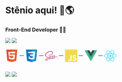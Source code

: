
<!--
**stamorim28/stamorim28** is a ✨ _special_ ✨ repository because its `README.md` (this file) appears on your GitHub profile.

Here are some ideas to get you started:

- 🔭 I’m currently working on ...
- 🌱 I’m currently learning ...
- 👯 I’m looking to collaborate on ...
- 🤔 I’m looking for help with ...
- 💬 Ask me about ...
- 📫 How to reach me: ...
- 😄 Pronouns: ...
- ⚡ Fun fact: ...
-->

# Stênio aqui! 👋🌎

### Front-End Developer :man_technologist:
 <div>
  <img height="180em" src="https://github-readme-stats.vercel.app/api?username=stamorim28&show_icons=true&theme=algolia&include_all_commits=true&count_private=true"/>
  <img height="180em" src="https://github-readme-stats.vercel.app/api/top-langs/?username=stamorim28&layout=compact&langs_count=7&theme=algolia"/>
</div>
  
<div style="display: inline_block"><br>
  <img align="center" alt="HTML" width="40" src="https://raw.githubusercontent.com/devicons/devicon/master/icons/html5/html5-original.svg"> &mdash;
  <img align="center" alt="CSS" width="40" src="https://raw.githubusercontent.com/devicons/devicon/master/icons/css3/css3-original.svg"> &mdash;
  <img align="center" alt="SASS" width="40" src="https://raw.githubusercontent.com/github/explore/80688e429a7d4ef2fca1e82350fe8e3517d3494d/topics/sass/sass.png"> &mdash;
  <img align="center" alt="Js" width="40" src="https://raw.githubusercontent.com/devicons/devicon/master/icons/javascript/javascript-plain.svg"> &mdash;
  <img align="center" alt="Vue" width="40" src="https://raw.githubusercontent.com/github/explore/80688e429a7d4ef2fca1e82350fe8e3517d3494d/topics/vue/vue.png"> &mdash;
  <img align="center" alt="React" width="40" src="https://raw.githubusercontent.com/devicons/devicon/master/icons/react/react-original.svg">
</div>
  
  ##
  
  <div> 
    <a href="https://www.linkedin.com/in/st%C3%AAnio-amorim-38b9ba174/" target="_blank"><img src="https://img.shields.io/badge/-LinkedIn-%230077B5?style=for-the-badge&logo=linkedin&logoColor=white" target="_blank"></a> 
  <a href = "mailto:jstenio.rocha@gmail.com"><img src="https://img.shields.io/badge/-Gmail-%23333?style=for-the-badge&logo=gmail&logoColor=white" target="_blank"></a>
</div>
